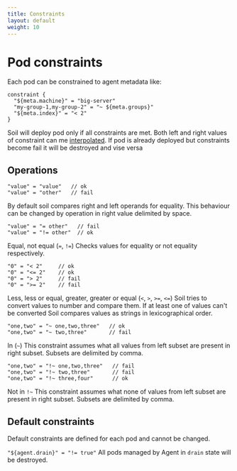 ```yaml
---
title: Constraints
layout: default
weight: 10
---
```


# Pod constraints

Each pod can be constrained to agent metadata like:

```hcl
constraint {
  "${meta.machine}" = "big-server"
  "my-group-1,my-group-2" = "~ ${meta.groups}"
  "${meta.index}" = "< 2"
}
```

Soil will deploy pod only if all constraints are met. Both left and right values of constraint can me [interpolated](/soil/pod/interpolation). If pod is already deployed but constraints become fail it will be destroyed and vise versa

## Operations

```hcl
"value" = "value"   // ok
"value" = "other"   // fail
```

By default soil compares right and left operands for equality. This behaviour can be changed by operation in right value delimited by space.

```hcl
"value" = "= other"   // fail
"value" = "!= other"  // ok
```

Equal, not equal (`=`, `!=`) Checks values for equality or not equality respectively.

```hcl
"0" = "< 2"     // ok
"0" = "<= 2"    // ok
"0" = "> 2"     // fail
"0" = ">= 2"    // fail
```

Less, less or equal, greater, greater or equal (`<`, `>`, `>=`, `<=`) Soil tries to convert values to number and compare them. If at least one of values can't be converted Soil compares values as strings in lexicographical order.

```hcl
"one,two" = "~ one,two,three"   // ok
"one,two" = "~ two,three"       // fail
```

In (`~`) This constraint assumes what all values from left subset are present in right subset. Subsets are delimited by comma.

```hcl
"one,two" = "!~ one,two,three"   // fail
"one,two" = "!~ two,three"       // fail
"one,two" = "!~ three,four"      // ok
```

Not in `!~` This constraint assumes what none of values from left subset are present in right subset. Subsets are delimited by comma.

## Default constraints

Default constraints are defined for each pod and cannot be changed.

`"${agent.drain}" = "!= true"` All pods managed by Agent in `drain` state will be destroyed.

